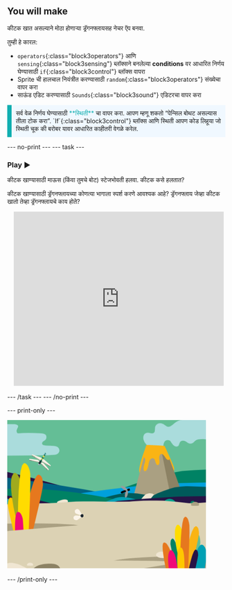 ## You will make

कीटक खात असल्याने मोठा होणाऱ्या ड्रॅगनफ्लायसह नेचर ऍप बनवा.

तुम्ही हे कारल:
+ `operators`{:class="block3operators"} आणि `sensing`{:class="block3sensing"} ब्लॉक्सने बनलेल्या **conditions** वर आधारित निर्णय घेण्यासाठी `if`{:class="block3control"} ब्लॉक्स वापरा
+ Sprite ची हालचाल नियंत्रीत करण्यासाठी `random`{:class="block3operators"} संख्येचा वापर करा
+ साऊंड एडिट करण्यासाठी `Sounds`{:class="block3sound"} एडिटरचा वापर करा

<p style="border-left: solid; border-width:10px; border-color: #0faeb0; background-color: aliceblue; padding: 10px;">
सर्व वेळ निर्णय घेण्यासाठी <span style="color: #0faeb0">**स्थिती**</span> चा वापर करा. आपण म्हणू शकतो “पेन्सिल बोथट असल्यास तीला टोक करा”. `If`{:class="block3control"} ब्लॉक्स आणि स्थिती आपण कोड लिहूया जो स्थिती चूक की बरोबर यावर आधारित काहीतरी वेगळे करेल.</p>

--- no-print --- --- task ---

### Play ▶️
<div style="display: flex; flex-wrap: wrap">
<div style="flex-basis: 175px; flex-grow: 1">  
कीटक खाण्यासाठी माऊस (किंवा तुमचे बोट) स्टेजभोवती हलवा. कीटक कसे हलतात?

कीटक खाण्यासाठी ड्रॅगनफ्लायच्या कोणत्या भागाला स्पर्श करणे आवश्यक आहे? ड्रॅगनफ्लाय जेव्हा कीटक खातो तेव्हा ड्रॅगनफ्लायचे काय होते?
</div>
<div class="scratch-preview" style="margin-left: 15px;">
  <iframe allowtransparency="true" width="485" height="402" src="https://scratch.mit.edu/projects/embed/521688740/?autostart=false" frameborder="0"></iframe>
</div>
</div>

--- /task --- --- /no-print ---

--- print-only ---

![पूर्ण केलेला प्रोजेक्ट](images/showcase_static.png)

--- /print-only ---
